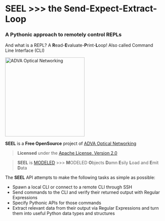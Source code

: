 SEEL >>> the Send-Expect-Extract-Loop
=====================================

### A Pythonic approach to remotely control REPLs

And what is a REPL? A **R**ead-**E**valuate-**P**rint-**L**oop!
Also called Command Line Interface (CLI)

<a href="https://advaoptical.com">
  <img
    alt="ADVA Optical Networking"
    src="https://www.advaoptical.com/-/media/adva-main-site/logo.ashx"
    width="256"
    >
</a>

**SEEL** is a **Free OpenSource** project of [
  ADVA Optical Networking][advaoptical]

[advaoptical]: https://advaoptical.com

> **Licensed** under the [Apache License, Version 2.0][license]

[license]: http://www.apache.org/licenses/LICENSE-2.0

> **SEEL** is [MODELED][modeled] >>>
> **M**ODELED **O**bjects **D**amn **E**sily **L**oad and **E**mit **D**ata

[modeled]: https://github.com/modeled

The **SEEL** API attempts to make the following tasks as simple as possible:

* Spawn a local CLI or connect to a remote CLI through SSH
* Send commands to the CLI and verify their returned output with Regular
  Expressions
* Specify Pythonic APIs for those commands
* Extract relevant data from their output via Regular Expressions and turn
  them into useful Python data types and structures
